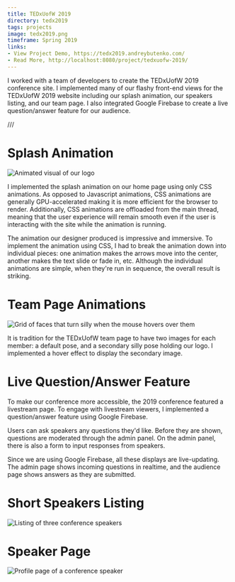 ```yaml
---
title: TEDxUofW 2019
directory: tedx2019
tags: projects
image: tedx2019.png
timeframe: Spring 2019
links:
- View Project Demo, https://tedx2019.andreybutenko.com/
- Read More, http://localhost:8080/project/tedxuofw-2019/
---
```

I worked with a team of developers to create the TEDxUofW 2019 conference site. I implemented many of our flashy front-end views for the TEDxUofW 2019 website including our splash animation, our speakers listing, and our team page. I also integrated Google Firebase to create a live question/answer feature for our audience.

///

# Splash Animation

![Animated visual of our logo](/assets/tedx2019/tedx-slide-in.gif)

I implemented the splash animation on our home page using only CSS animations. As opposed to Javascript animations, CSS animations are generally GPU-accelerated making it is more efficient for the browser to render. Additionally, CSS animations are offloaded from the main thread, meaning that the user experience will remain smooth even if the user is interacting with the site while the animation is running.

The animation our designer produced is impressive and immersive. To implement the animation using CSS, I had to break the animation down into individual pieces: one animation makes the arrows move into the center, another makes the text slide or fade in, etc. Although the individual animations are simple, when they're run in sequence, the overall result is striking.

# Team Page Animations

![Grid of faces that turn silly when the mouse hovers over them](/assets/tedx2019/tedx-team.gif)

It is tradition for the TEDxUofW team page to have two images for each member: a default pose, and a secondary silly pose holding our logo. I implemented a hover effect to display the secondary image.

# Live Question/Answer Feature

To make our conference more accessible, the 2019 conference featured a livestream page. To engage with livestream viewers, I implemented a question/answer feature using Google Firebase.

Users can ask speakers any questions they'd like. Before they are shown, questions are moderated through the admin panel. On the admin panel, there is also a form to input responses from speakers.

Since we are using Google Firebase, all these displays are live-updating. The admin page shows incoming questions in realtime, and the audience page shows answers as they are submitted.

# Short Speakers Listing

![Listing of three conference speakers](/assets/tedx2019/tedx-speakers.png)

# Speaker Page

![Profile page of a conference speaker](/assets/tedx2019/tedx-speaker-page.png)

<script type="text/javascript">
  window.addEventListener('load', () => {
    const imgs = document.querySelectorAll('p > img');
    for(let i = 0; i < imgs.length; i++) {
      imgs[i].parentElement.classList.add('show-image');
    }
  });
</script>